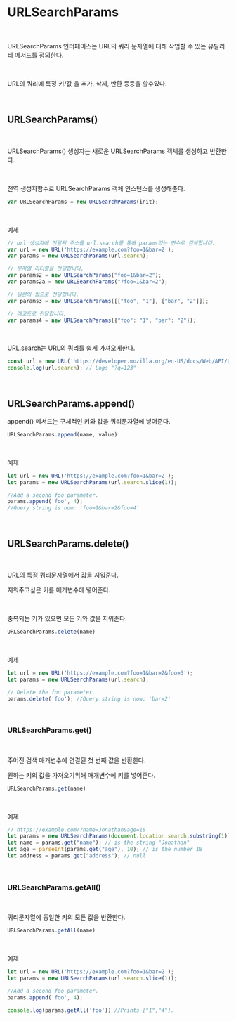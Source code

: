 # URLSearchParams

<br>

URLSearchParams 인터페이스는 URL의 쿼리 문자열에 대해 작업할 수 있는 유틸리티 메서드를 정의한다.

<br>

URL의 쿼리에 특정 키/값 을 추가, 삭제, 반환 등등을 할수있다.

<br>

## URLSearchParams()

<br>

URLSearchParams() 생성자는 새로운 URLSearchParams 객체를 생성하고 반환한다.


<br>

전역 생성자함수로 URLSearchParams  객체 인스턴스를 생성해준다.

```jsx
var URLSearchParams = new URLSearchParams(init);
```

<br>

예제

```jsx
// url 생성자에 전달된 주소를 url.search를 통해 params라는 변수로 검색합니다.
var url = new URL('https://example.com?foo=1&bar=2'); 
var params = new URLSearchParams(url.search);

// 문자열 리터럴을 전달합니다. 
var params2 = new URLSearchParams("foo=1&bar=2");
var params2a = new URLSearchParams("?foo=1&bar=2"); 

// 일련의 쌍으로 전달합니다.
var params3 = new URLSearchParams([["foo", "1"], ["bar", "2"]]);

// 레코드로 전달합니다.
var params4 = new URLSearchParams({"foo": "1", "bar": "2"});
```

<br>

URL.search는 URL의 쿼리를 쉽게 가져오게한다.

```jsx
const url = new URL('https://developer.mozilla.org/en-US/docs/Web/API/URL/search?q=123');
console.log(url.search); // Logs "?q=123"
```

<br>

## URLSearchParams.append()

append() 메서드는 구체적인 키와 값을 쿼리문자열에 넣어준다.

```jsx
URLSearchParams.append(name, value)
```

<br>

예제

```jsx
let url = new URL('https://example.com?foo=1&bar=2');
let params = new URLSearchParams(url.search.slice(1));

//Add a second foo parameter.
params.append('foo', 4);
//Query string is now: 'foo=1&bar=2&foo=4'
```

<br>

## URLSearchParams.delete()

<br>

URL의 특정 쿼리문자열에서 값을 지워준다.

지워주고싶은 키를 매개변수에 넣어준다.

<br>

중복되는 키가 있으면 모든 키와 값을 지워준다.

```jsx
URLSearchParams.delete(name)
```

<br>

예제

```jsx
let url = new URL('https://example.com?foo=1&bar=2&foo=3');
let params = new URLSearchParams(url.search);

// Delete the foo parameter.
params.delete('foo'); //Query string is now: 'bar=2'
```

<br>

### URLSearchParams.get()

<br>

주어진 검색 매개변수에 연결된 첫 번째 값을 반환한다.

원하는 키의 값을 가져오기위해 매개변수에 키를 넣어준다.

```jsx
URLSearchParams.get(name)
```

<br>

예제

```jsx
// https://example.com/?name=Jonathan&age=18
let params = new URLSearchParams(document.location.search.substring(1));
let name = params.get("name"); // is the string "Jonathan"
let age = parseInt(params.get("age"), 10); // is the number 18
let address = params.get("address"); // null
```

<br>

### URLSearchParams.getAll()

<br>

쿼리문자열에 동일한 키의 모든 값을 반환한다.

```jsx
URLSearchParams.getAll(name)
```

<br>

예제

```jsx
let url = new URL('https://example.com?foo=1&bar=2'); 
let params = new URLSearchParams(url.search.slice(1)); 

//Add a second foo parameter. 
params.append('foo', 4);

console.log(params.getAll('foo')) //Prints ["1","4"].
```

